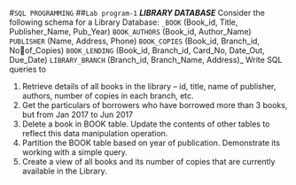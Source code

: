 #`SQL PROGRAMMING`
##`Lab program-1`
_**LIBRARY DATABASE**_
Consider the following schema for a Library Database:
`_BOOK` (Book_id, Title, Publisher_Name, Pub_Year) 
`BOOK_AUTHORS` (Book_id, Author_Name) 
`PUBLISHER` (Name, Address, Phone) 
`BOOK_COPIES` (Book_id, Branch_id, Noof_Copies)
`BOOK_LENDING` (Book_id, Branch_id, Card_No, Date_Out, Due_Date)
`LIBRARY_BRANCH` (Branch_id, Branch_Name, Address)_
Write SQL queries to
1. Retrieve details of all books in the library – id, title, name of publisher, authors, 
number of copies in each branch, etc.
2. Get the particulars of borrowers who have borrowed more than 3 books, but from Jan
2017 to Jun 2017
3. Delete a book in BOOK table. Update the contents of other tables to reflect this data 
manipulation operation.
4. Partition the BOOK table based on year of publication. Demonstrate its working with a 
simple query.
5. Create a view of all books and its number of copies that are currently available in the
Library.
